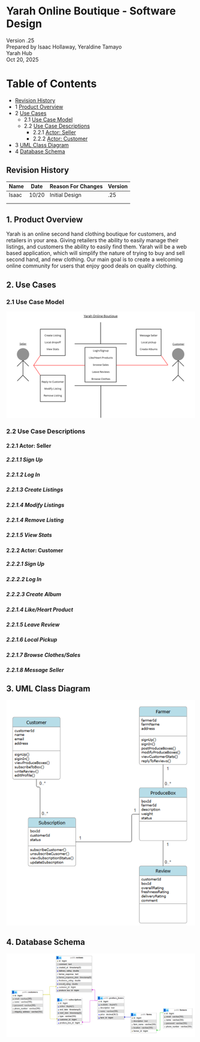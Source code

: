 # Yarah Online Boutique - Software Design 

Version .25  
Prepared by Isaac Hollaway, Yeraldine Tamayo\
Yarah Hub\
Oct 20, 2025

Table of Contents
=================
* [Revision History](#revision-history)
* 1 [Product Overview](#1-product-overview)
* 2 [Use Cases](#2-use-cases)
  * 2.1 [Use Case Model](#21-use-case-model)
  * 2.2 [Use Case Descriptions](#22-use-case-descriptions)
    * 2.2.1 [Actor: Seller](#221-actor-Seller)
    * 2.2.2 [Actor: Customer](#222-actor-Customer) 
* 3 [UML Class Diagram](#3-uml-class-diagram)
* 4 [Database Schema](#4-database-schema)

## Revision History
| Name | Date    | Reason For Changes  | Version   |
| ---- | ------- | ------------------- | --------- |
|Isaac |10/20    | Initial Design      |    .25    |
|      |         |                     |           |
|      |         |                     |           |

## 1. Product Overview
 Yarah is an online second hand clothing boutique for customers, and retailers in your area. Giving retailers the ability to easily manage their listings, and customers the ability to easily find them. Yarah will be a web based application, which will simplify the nature of trying to buy and sell second hand, and new clothing. Our main goal is to create a welcoming online community for users that enjoy good deals on quality clothing.

## 2. Use Cases
### 2.1 Use Case Model
![Use Case Model](https://github.com/yera888/IY-Team7/blob/a09dd5cc24649df55c6719c2018ff56cb3e141fc/doc/object-Oriented-Design/use-case-model.png)

### 2.2 Use Case Descriptions

#### 2.2.1 Actor: Seller
##### 2.2.1.1 Sign Up

##### 2.2.1.2 Log In

##### 2.2.1.3 Create Listings

##### 2.2.1.4 Modify Listings

##### 2.2.1.4 Remove Listing

##### 2.2.1.5 View Stats

#### 2.2.2 Actor: Customer
##### 2.2.2.1 Sign Up

##### 2.2.2.2 Log In

##### 2.2.2.3 Create Album

##### 2.2.1.4 Like/Heart Product

##### 2.2.1.5 Leave Review

##### 2.2.1.6 Local Pickup

##### 2.2.1.7 Browse Clothes/Sales

##### 2.2.1.8 Message Seller


## 3. UML Class Diagram
![UML Class Diagram](https://github.com/csc340-uncg/f25-team0/blob/main/doc/Object-Oriented-Design/class-diagram.png)
## 4. Database Schema
![UML Class Diagram](https://github.com/csc340-uncg/f25-team0/blob/main/doc/Object-Oriented-Design/schema.png)